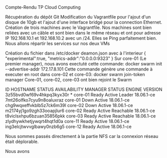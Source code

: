 Compte-Rendu TP Cloud Computing

Récupération du dépôt Git
Modification du Vagrantfile pour l'ajout d'un disque de 10gb et l'ajout d'une interface bridgé pour la connection Ethernet.
Création de trois machines avec le Vagrantfile.
Nos machines sont bien reliées avec un câble et sont bien dans le même réseau et ont pour adresse IP 192.168.10.1 et 192.168.10.2 avec un /24.
Elles se Ping parfaitement bien.
Nous allons répartir les services sur nos deux VMs

Création du fichier dans /etc/docker deamon.json avec à l'interieur 
{
        "experimental":true,
        "metrics-addr":"0.0.0.0:9323"
}
Sur core-01 (Le premier manager), nous avons exectuté cette commande: docker swarm init --advertise-addr 172.17.8.101
Cette commande génère une commande à executer en root dans core-02 et core-03: docker swarm join-token manager
Core-01, core-02, core-03 ont bien rejoint le Swarm

ID                            HOSTNAME            STATUS              AVAILABILITY        MANAGER STATUS      ENGINE VERSION
3z55bvd0wf69v4hkpq3kyx30r *   core-01             Ready               Active              Leader              18.06.1-ce
7mt26olfko7cyu9n8oaluxraz     core-01             Down                Active                                  18.06.1-ce
chg9wqxeffvkblb5z7ck6m39l     core-02             Down                Active                                  18.06.1-ce
m2174yj1go9zgh33ooapjlur6     core-02             Ready               Active              Reachable           18.06.1-ce
t8viclsxhpu6bzuan35856pkk     core-03             Ready               Active              Reachable           18.06.1-ce
zlydhywkhetjywqrt4hqt1d0a     core-11             Ready               Active                                  18.06.1-ce
ing3elcjtwvvglbawy0nzb6g5     core-12             Ready               Active                                  18.06.1-ce

Nous sommes passés directement à la partie NFS car la connexion réseau était déplorable.

Nous avons 